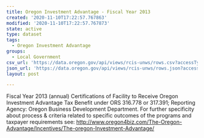 ```yaml
---
title: Oregon Investment Advantage - Fiscal Year 2013
created: '2020-11-10T17:22:57.767863'
modified: '2020-11-10T17:22:57.767873'
state: active
type: dataset
tags:
  - Oregon Investment Advantage
groups:
  - Local Government
csv_url: 'https://data.oregon.gov/api/views/rcis-unws/rows.csv?accessType=DOWNLOAD'
json_url: 'https://data.oregon.gov/api/views/rcis-unws/rows.json?accessType=DOWNLOAD'
layout: post

---
```

Fiscal Year 2013 (annual) Certifications of Facility to Receive Oregon Investment Advantage Tax Benefit under ORS 316.778 or 317.391; Reporting Agency: Oregon Business Development Department. For further specificity about process & criteria related to specific outcomes of the programs and taxpayer requirements see: http://www.oregon4biz.com/The-Oregon-Advantage/Incentives/The-oregon-Investment-Advantage/
